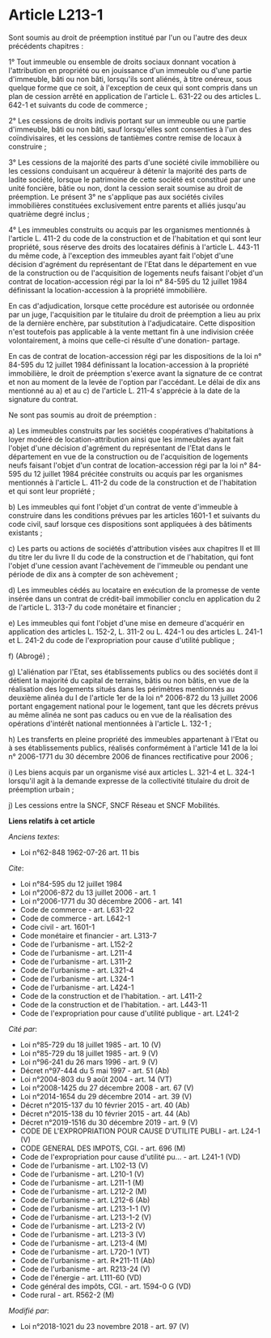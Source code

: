 # Article L213-1

Sont soumis au droit de préemption institué par l'un ou l'autre des deux précédents chapitres :

1° Tout immeuble ou ensemble de droits sociaux donnant vocation à l'attribution en propriété ou en jouissance d'un immeuble
ou d'une partie d'immeuble, bâti ou non bâti, lorsqu'ils sont aliénés, à titre onéreux, sous quelque forme que ce soit, à
l'exception de ceux qui sont compris dans un plan de cession arrêté en application de l'article L. 631-22 ou des articles L.
642-1 et suivants du code de commerce ;

2° Les cessions de droits indivis portant sur un immeuble ou une partie d'immeuble, bâti ou non bâti, sauf lorsqu'elles sont
consenties à l'un des coïndivisaires, et les cessions de tantièmes contre remise de locaux à construire ;

3° Les cessions de la majorité des parts d'une société civile immobilière ou les cessions conduisant un acquéreur à détenir
la majorité des parts de ladite société, lorsque le patrimoine de cette société est constitué par une unité foncière, bâtie
ou non, dont la cession serait soumise au droit de préemption. Le présent 3° ne s'applique pas aux sociétés civiles
immobilières constituées exclusivement entre parents et alliés jusqu'au quatrième degré inclus ;

4° Les immeubles construits ou acquis par les organismes mentionnés à l'article L. 411-2 du code de la construction et de
l'habitation et qui sont leur propriété, sous réserve des droits des locataires définis à l'article L. 443-11 du même code, à
l'exception des immeubles ayant fait l'objet d'une décision d'agrément du représentant de l'Etat dans le département en vue
de la construction ou de l'acquisition de logements neufs faisant l'objet d'un contrat de location-accession régi par la loi
n° 84-595 du 12 juillet 1984 définissant la location-accession à la propriété immobilière.

En cas d'adjudication, lorsque cette procédure est autorisée ou ordonnée par un juge, l'acquisition par le titulaire du droit
de préemption a lieu au prix de la dernière enchère, par substitution à l'adjudicataire. Cette disposition n'est toutefois
pas applicable à la vente mettant fin à une indivision créée volontairement, à moins que celle-ci résulte d'une donation-
partage.

En cas de contrat de location-accession régi par les dispositions de la loi n° 84-595 du 12 juillet 1984 définissant la
location-accession à la propriété immobilière, le droit de préemption s'exerce avant la signature de ce contrat et non au
moment de la levée de l'option par l'accédant. Le délai de dix ans mentionné au a) et au c) de l'article L. 211-4 s'apprécie
à la date de la signature du contrat.

Ne sont pas soumis au droit de préemption :

a) Les immeubles construits par les sociétés coopératives d'habitations à loyer modéré de location-attribution ainsi que les
immeubles ayant fait l'objet d'une décision d'agrément du représentant de l'Etat dans le département en vue de la
construction ou de l'acquisition de logements neufs faisant l'objet d'un contrat de location-accession régi par la loi n°
84-595 du 12 juillet 1984 précitée construits ou acquis par les organismes mentionnés à l'article L. 411-2 du code de la
construction et de l'habitation et qui sont leur propriété ;

b) Les immeubles qui font l'objet d'un contrat de vente d'immeuble à construire dans les conditions prévues par les articles
1601-1 et suivants du code civil, sauf lorsque ces dispositions sont appliquées à des bâtiments existants ;

c) Les parts ou actions de sociétés d'attribution visées aux chapitres II et III du titre Ier du livre II du code de la
construction et de l'habitation, qui font l'objet d'une cession avant l'achèvement de l'immeuble ou pendant une période de
dix ans à compter de son achèvement ;

d) Les immeubles cédés au locataire en exécution de la promesse de vente insérée dans un contrat de crédit-bail immobilier
conclu en application du 2 de l'article L. 313-7 du code monétaire et financier ;

e) Les immeubles qui font l'objet d'une mise en demeure d'acquérir en application des articles L. 152-2, L. 311-2 ou L. 424-1
ou des articles L. 241-1 et L. 241-2 du code de l'expropriation pour cause d'utilité publique ;

f) (Abrogé) ;

g) L'aliénation par l'Etat, ses établissements publics ou des sociétés dont il détient la majorité du capital de terrains,
bâtis ou non bâtis, en vue de la réalisation des logements situés dans les périmètres mentionnés au deuxième alinéa du I de
l'article 1er de la loi n° 2006-872 du 13 juillet 2006 portant engagement national pour le logement, tant que les décrets
prévus au même alinéa ne sont pas caducs ou en vue de la réalisation des opérations d'intérêt national mentionnées à
l'article L. 132-1 ;

h) Les transferts en pleine propriété des immeubles appartenant à l'Etat ou à ses établissements publics, réalisés
conformément à l'article 141 de la loi n° 2006-1771 du 30 décembre 2006 de finances rectificative pour 2006 ;

i) Les biens acquis par un organisme visé aux articles L. 321-4 et L. 324-1 lorsqu'il agit à la demande expresse de la
collectivité titulaire du droit de préemption urbain ;

j) Les cessions entre la SNCF, SNCF Réseau et SNCF Mobilités.

**Liens relatifs à cet article**

_Anciens textes_:

  - Loi n°62-848 1962-07-26 art. 11 bis

_Cite_:

  - Loi n°84-595 du 12 juillet 1984
  - Loi n°2006-872 du 13 juillet 2006 - art. 1
  - Loi n°2006-1771 du 30 décembre 2006 - art. 141
  - Code de commerce - art. L631-22
  - Code de commerce - art. L642-1
  - Code civil - art. 1601-1
  - Code monétaire et financier - art. L313-7
  - Code de l'urbanisme - art. L152-2
  - Code de l'urbanisme - art. L211-4
  - Code de l'urbanisme - art. L311-2
  - Code de l'urbanisme - art. L321-4
  - Code de l'urbanisme - art. L324-1
  - Code de l'urbanisme - art. L424-1
  - Code de la construction et de l'habitation. - art. L411-2
  - Code de la construction et de l'habitation. - art. L443-11
  - Code de l'expropriation pour cause d'utilité publique - art. L241-2

_Cité par_:

  - Loi n°85-729 du 18 juillet 1985 - art. 10 (V)
  - Loi n°85-729 du 18 juillet 1985 - art. 9 (V)
  - Loi n°96-241 du 26 mars 1996 - art. 9 (V)
  - Décret n°97-444 du 5 mai 1997 - art. 51 (Ab)
  - Loi n°2004-803 du 9 août 2004 - art. 14 (VT)
  - Loi n°2008-1425 du 27 décembre 2008 - art. 67 (V)
  - Loi n°2014-1654 du 29 décembre 2014 - art. 39 (V)
  - Décret n°2015-137 du 10 février 2015 - art. 40 (Ab)
  - Décret n°2015-138 du 10 février 2015 - art. 44 (Ab)
  - Décret n°2019-1516 du 30 décembre 2019 - art. 9 (V)
  - CODE DE L'EXPROPRIATION POUR CAUSE D'UTILITE PUBLI - art. L24-1 (V)
  - CODE GENERAL DES IMPOTS, CGI. - art. 696 (M)
  - Code de l'expropriation pour cause d'utilité pu... - art. L241-1 (VD)
  - Code de l'urbanisme - art. L102-13 (V)
  - Code de l'urbanisme - art. L210-1 (V)
  - Code de l'urbanisme - art. L211-1 (M)
  - Code de l'urbanisme - art. L212-2 (M)
  - Code de l'urbanisme - art. L212-6 (Ab)
  - Code de l'urbanisme - art. L213-1-1 (V)
  - Code de l'urbanisme - art. L213-1-2 (V)
  - Code de l'urbanisme - art. L213-2 (V)
  - Code de l'urbanisme - art. L213-3 (V)
  - Code de l'urbanisme - art. L213-4 (M)
  - Code de l'urbanisme - art. L720-1 (VT)
  - Code de l'urbanisme - art. R*211-11 (Ab)
  - Code de l'urbanisme - art. R213-24 (V)
  - Code de l'énergie - art. L111-60 (VD)
  - Code général des impôts, CGI. - art. 1594-0 G (VD)
  - Code rural - art. R562-2 (M)

_Modifié par_:

  - Loi n°2018-1021 du 23 novembre 2018 - art. 97 (V)

